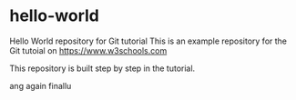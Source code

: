 # hello-world
Hello World repository for Git tutorial
This is an example repository for the Git tutoial on https://www.w3schools.com

This repository is built step by step in the tutorial.

ang again finallu
